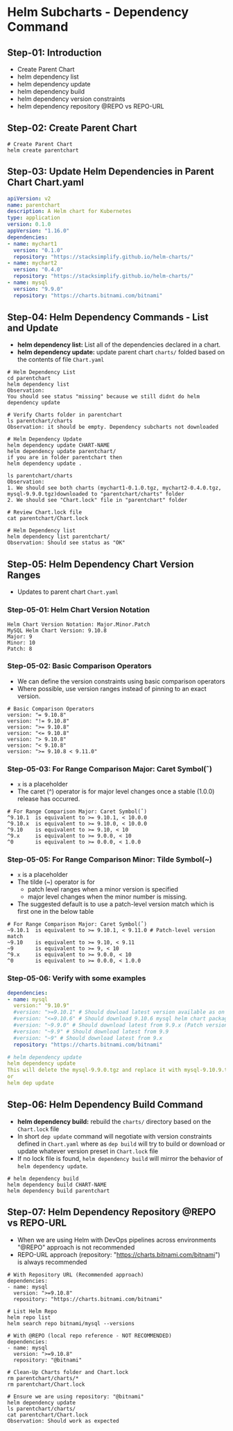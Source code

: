 # Helm Subcharts - Dependency Command




## Step-01: Introduction
- Create Parent Chart
- helm dependency list
- helm dependency update
- helm dependency build
- helm dependency version constraints
- helm dependency repository @REPO vs REPO-URL




## Step-02: Create Parent Chart
```t
# Create Parent Chart
helm create parentchart
```




## Step-03: Update Helm Dependencies in Parent Chart Chart.yaml
```yaml
apiVersion: v2
name: parentchart
description: A Helm chart for Kubernetes
type: application
version: 0.1.0
appVersion: "1.16.0"
dependencies:
- name: mychart1
  version: "0.1.0"
  repository: "https://stacksimplify.github.io/helm-charts/"
- name: mychart2
  version: "0.4.0"
  repository: "https://stacksimplify.github.io/helm-charts/"
- name: mysql
  version: "9.9.0"
  repository: "https://charts.bitnami.com/bitnami"
```




## Step-04: Helm Dependency Commands - List and Update
- **helm dependency list:** List all of the dependencies declared in a chart.
- **helm dependency update:** update parent chart `charts/` folded based on the contents of file `Chart.yaml`
```t
# Helm Dependency List
cd parentchart
helm dependency list
Observation: 
You should see status "missing" because we still didnt do helm dependency update

# Verify Charts folder in parentchart
ls parentchart/charts
Observation: it should be empty. Dependency subcharts not downloaded

# Helm Dependency Update
helm dependency update CHART-NAME
helm dependency update parentchart/
if you are in folder parentchart then 
helm dependency update .

ls parentchart/charts
Observation: 
1. We should see both charts (mychart1-0.1.0.tgz, mychart2-0.4.0.tgz, mysql-9.9.0.tgz)downloaded to "parentchart/charts" folder
2. We should see "Chart.lock" file in "parentchart" folder

# Review Chart.lock file
cat parentchart/Chart.lock 

# Helm Dependency list
helm dependency list parentchart/
Observation: Should see status as "OK"
```




## Step-05: Helm Dependency Chart Version Ranges
- Updates to parent chart `Chart.yaml`




### Step-05-01: Helm Chart Version Notation
```t
Helm Chart Version Notation: Major.Minor.Patch 
MySQL Helm Chart Version: 9.10.8
Major: 9
Minor: 10
Patch: 8
```
### Step-05-02: Basic Comparison Operators
- We can define the version constraints using basic comparison operators
- Where possible, use version ranges instead of pinning to an exact version.
```t
# Basic Comparison Operators
version: "= 9.10.8" 
version: "!= 9.10.8" 
version: ">= 9.10.8"
version: "<= 9.10.8"
version: "> 9.10.8"   
version: "< 9.10.8"
version: ">= 9.10.8 < 9.11.0"  
```
### Step-05-03: For Range Comparison Major: Caret Symbol(ˆ)
- `x` is a placeholder
- The caret (^) operator is for major level changes once a stable (1.0.0) release has occurred.
```t
# For Range Comparison Major: Caret Symbol(ˆ)
^9.10.1  is equivalent to >= 9.10.1, < 10.0.0
^9.10.x  is equivalent to >= 9.10.0, < 10.0.0   
^9.10    is equivalent to >= 9.10, < 10
^9.x     is equivalent to >= 9.0.0, < 10        
^0       is equivalent to >= 0.0.0, < 1.0.0
```
### Step-05-05: For Range Comparison Minor: Tilde Symbol(~)
- `x` is a placeholder
- The tilde (~) operator is for 
  - patch level ranges when a minor version is specified 
  - major level changes when the minor number is missing. 
- The suggested default is to use a patch-level version match which is first one in the below table 
```t
# For Range Comparison Major: Caret Symbol(ˆ)
~9.10.1  is equivalent to >= 9.10.1, < 9.11.0 # Patch-level version match
~9.10    is equivalent to >= 9.10, < 9.11
~9       is equivalent to >= 9, < 10
^9.x     is equivalent to >= 9.0.0, < 10        
^0       is equivalent to >= 0.0.0, < 1.0.0
```

### Step-05-06: Verify with some examples
```yaml
dependencies:
- name: mysql
  version:" "9.10.9"
  #version: ">=9.10.1" # Should dowload latest version available as on that day
  #version: "<=9.10.6" # Should download 9.10.6 mysql helm chart package
  #version: "~9.9.0" # Should download latest from 9.9.x (Patch version) 
  #version: "~9.9" # Should download latest from 9.9 
  #version: "~9" # Should download latest from 9.x 
  repository: "https://charts.bitnami.com/bitnami"

# helm dependency update
helm dependency update
This will delete the mysql-9.9.0.tgz and replace it with mysql-9.10.9.tgz
or
helm dep update  
```




## Step-06: Helm Dependency Build Command
- **helm dependency build:** rebuild the `charts/` directory based on the `Chart.lock` file
- In short `dep update` command will negotiate with version constraints defined in `Chart.yaml` where as `dep build` will try to build or download or update whatever version preset in `Chart.lock` file
- If no lock file is found, `helm dependency build` will mirror the behavior of `helm dependency update`.
```t
# helm dependency build
helm dependency build CHART-NAME
helm dependency build parentchart
```




## Step-07: Helm Dependency Repository @REPO vs REPO-URL
- When we are using Helm with DevOps pipelines across environments "@REPO" approach is not recommended
- REPO-URL approach (repository: "https://charts.bitnami.com/bitnami") is always recommended
```t
# With Repository URL (Recommended approach)
dependencies:
- name: mysql
  version: ">=9.10.8"
  repository: "https://charts.bitnami.com/bitnami"

# List Helm Repo
helm repo list
helm search repo bitnami/mysql --versions

# With @REPO (local repo reference - NOT RECOMMENDED)
dependencies:
- name: mysql
  version: ">=9.10.8"
  repository: "@bitnami"

# Clean-Up Charts folder and Chart.lock
rm parentchart/charts/*
rm parentchart/Chart.lock

# Ensure we are using repository: "@bitnami"
helm dependency update
ls parentchart/charts/
cat parentchart/Chart.lock
Observation: Should work as expected
```
